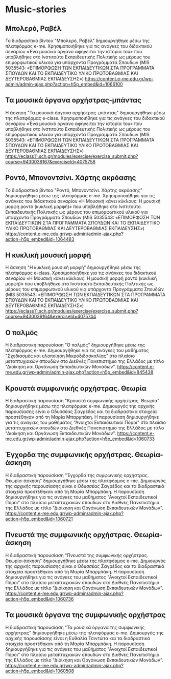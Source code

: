 # Music-stories

## Μπολερό, Ραβέλ
To διαδραστικό βίντεο "Μπολερό, Ραβέλ" δημιουργήθηκε μέσω της πλατφόρμας e-me. Χρησιμοποιήθηκε για τις ανάγκες του διδακτικού σεναρίου «Ένα μουσικό όργανο αφηγείται την ιστορία του» που υποβλήθηκε στο Ινστιτούτο Εκπαιδευτικής Πολιτικής ως μέρους του επιμορφωτικού υλικού για υπάρχοντα Προγράμματα Σπουδών (MIS 5035543: «ΕΠΙΜΟΡΦΩΣΗ ΤΩΝ ΕΚΠΑΙΔΕΥΤΙΚΩΝ ΣΤΑ ΠΡΟΓΡΑΜΜΑΤΑ ΣΠΟΥΔΩΝ ΚΑΙ ΤΟ ΕΚΠΑΙΔΕΥΤΙΚΟ ΥΛΙΚΟ ΠΡΩΤΟΒΑΘΜΙΑΣ ΚΑΙ ΔΕΥΤΕΡΟΒΑΘΜΙΑΣ ΕΚΠΑΙΔΕΥΣΗΣ») 
https://content.e-me.edu.gr/wp-admin/admin-ajax.php?action=h5p_embed&id=1066100

##  Τα μουσικά όργανα ορχήστρας-μπάντας  
H άσκηση "Τα μουσικά όργανα ορχήστρας-μπάντας" δημιουργήθηκε μέσω της πλατφόρμας e-class. Χρησιμοποιήθηκε για τις ανάγκες του διδακτικού σεναρίου «Ένα μουσικό όργανο αφηγείται την ιστορία του» που υποβλήθηκε στο Ινστιτούτο Εκπαιδευτικής Πολιτικής ως μέρους του επιμορφωτικού υλικού για υπάρχοντα Προγράμματα Σπουδών (MIS 5035543: «ΕΠΙΜΟΡΦΩΣΗ ΤΩΝ ΕΚΠΑΙΔΕΥΤΙΚΩΝ ΣΤΑ ΠΡΟΓΡΑΜΜΑΤΑ ΣΠΟΥΔΩΝ ΚΑΙ ΤΟ ΕΚΠΑΙΔΕΥΤΙΚΟ ΥΛΙΚΟ ΠΡΩΤΟΒΑΘΜΙΑΣ ΚΑΙ ΔΕΥΤΕΡΟΒΑΘΜΙΑΣ ΕΚΠΑΙΔΕΥΣΗΣ»)
https://eclass11.sch.gr/modules/exercise/exercise_submit.php?course=9430039167&exerciseId=4075758

## Ροντό, Μπονοντσίνι. Χάρτης ακρόασης

To διαδραστικό βίντεο "Ροντό, Μπονοντσίνι. Χάρτης ακρόασης" δημιουργήθηκε μέσω της πλατφόρμας e-me. Χρησιμοποιήθηκε για τις ανάγκες του διδακτικού σεναρίου «Η Μουσική κάνει κύκλους: Η μουσική μορφή ροντό (κυκλική μορφή)» που υποβλήθηκε στο Ινστιτούτο Εκπαιδευτικής Πολιτικής ως μέρους του επιμορφωτικού υλικού για υπάρχοντα Προγράμματα Σπουδών (MIS 5035543: «ΕΠΙΜΟΡΦΩΣΗ ΤΩΝ ΕΚΠΑΙΔΕΥΤΙΚΩΝ ΣΤΑ ΠΡΟΓΡΑΜΜΑΤΑ ΣΠΟΥΔΩΝ ΚΑΙ ΤΟ ΕΚΠΑΙΔΕΥΤΙΚΟ ΥΛΙΚΟ ΠΡΩΤΟΒΑΘΜΙΑΣ ΚΑΙ ΔΕΥΤΕΡΟΒΑΘΜΙΑΣ ΕΚΠΑΙΔΕΥΣΗΣ») 
https://content.e-me.edu.gr/wp-admin/admin-ajax.php?action=h5p_embed&id=1064483

## Η κυκλική μουσική μορφή
H άσκηση "Η κυκλική μουσική μορφή" δημιουργήθηκε μέσω της πλατφόρμας e-class. Χρησιμοποιήθηκε για τις ανάγκες του διδακτικού σεναρίου «Η Μουσική κάνει κύκλους: Η μουσική μορφή ροντό (κυκλική μορφή)» που υποβλήθηκε στο Ινστιτούτο Εκπαιδευτικής Πολιτικής ως μέρους του επιμορφωτικού υλικού για υπάρχοντα Προγράμματα Σπουδών (MIS 5035543: «ΕΠΙΜΟΡΦΩΣΗ ΤΩΝ ΕΚΠΑΙΔΕΥΤΙΚΩΝ ΣΤΑ ΠΡΟΓΡΑΜΜΑΤΑ ΣΠΟΥΔΩΝ ΚΑΙ ΤΟ ΕΚΠΑΙΔΕΥΤΙΚΟ ΥΛΙΚΟ ΠΡΩΤΟΒΑΘΜΙΑΣ ΚΑΙ ΔΕΥΤΕΡΟΒΑΘΜΙΑΣ ΕΚΠΑΙΔΕΥΣΗΣ»)
https://eclass11.sch.gr/modules/exercise/exercise_submit.php?course=9430039164&exerciseId=4075744

## Ο παλμός
Η διαδραστική παρουσίαση "Ο παλμός" δημιουργήθηκε μέσω της πλατφόρμας e-me. Δημιουργήθηκε για τις ανάγκες του μαθήματος "Σχεδιασμός και υλοποίηση Μικροδιδασκαλίας" στο πλαίσιο μεταπτυχιακών σπουδών στο Διεθνές Πανεπιστήμιο της Ελλάδος με τίτλο "Διοίκηση και Οργάνωση Εκπαιδευτικών Μονάδων".
https://content.e-me.edu.gr/wp-admin/admin-ajax.php?action=h5p_embed&id=845438

## Κρουστά συμφωνικής ορχήστρας. Θεωρία
Η διαδραστική παρουσίαση "Κρουστά συμφωνικής ορχήστρας. Θεωρία" δημιουργήθηκε μέσω της πλατφόρμας e-me. Δημιουργός της αρχικής παρουσίασης είναι ο Οδυσσέας Σαγρέδος και τα διαδραστικά στοιχεία προστέθηκαν από τη Μαρία Μπαρμπάκη. Η παρουσίαση δημιουργήθηκε για τις ανάγκες του μαθήματος "Ανοιχτοί Εκπαιδευτικοί Πόροι" στο πλαίσιο μεταπτυχιακών σπουδών στο Διεθνές Πανεπιστήμιο της Ελλάδος με τίτλο "Διοίκηση και Οργάνωση Εκπαιδευτικών Μονάδων".
https://content.e-me.edu.gr/wp-admin/admin-ajax.php?action=h5p_embed&id=1060733

## Έγχορδα της συμφωνικής ορχήστρας. Θεωρία-άσκηση
Η διαδραστική παρουσίαση "Έγχορδα της συμφωνικής ορχήστρας. Θεωρία-άσκηση" δημιουργήθηκε μέσω της πλατφόρμας e-me. Δημιουργός της αρχικής παρουσίασης είναι ο Οδυσσέας Σαγρέδος και τα διαδραστικά στοιχεία προστέθηκαν από τη Μαρία Μπαρμπάκη. Η παρουσίαση δημιουργήθηκε για τις ανάγκες του μαθήματος "Ανοιχτοί Εκπαιδευτικοί Πόροι" στο πλαίσιο μεταπτυχιακών σπουδών στο Διεθνές Πανεπιστήμιο της Ελλάδος με τίτλο "Διοίκηση και Οργάνωση Εκπαιδευτικών Μονάδων".
https://content.e-me.edu.gr/wp-admin/admin-ajax.php?action=h5p_embed&id=1060721

## Πνευστά της συμφωνικής ορχήστρας. Θεωρία-άσκηση
Η διαδραστική παρουσίαση "Πνευστά της συμφωνικής ορχήστρας. Θεωρία-άσκηση" δημιουργήθηκε μέσω της πλατφόρμας e-me. Δημιουργός της αρχικής παρουσίασης είναι ο Οδυσσέας Σαγρέδος και τα διαδραστικά στοιχεία προστέθηκαν από τη Μαρία Μπαρμπάκη. Η παρουσίαση δημιουργήθηκε για τις ανάγκες του μαθήματος "Ανοιχτοί Εκπαιδευτικοί Πόροι" στο πλαίσιο μεταπτυχιακών σπουδών στο Διεθνές Πανεπιστήμιο της Ελλάδος με τίτλο "Διοίκηση και Οργάνωση Εκπαιδευτικών Μονάδων".
https://content.e-me.edu.gr/wp-admin/admin-ajax.php?action=h5p_embed&id=1060736

## Τα μουσικά όργανα της συμφωνικής ορχήστρας
Η διαδραστική παρουσίαση "Τα μουσικά όργανα της συμφωνικής ορχήστρας" δημιουργήθηκε μέσω της πλατφόρμας e-me. Δημιουργός της αρχικής παρουσίασης είναι η Ευθαλία Τσιντώτα και τα διαδραστικά στοιχεία προστέθηκαν από τη Μαρία Μπαρμπάκη. Η παρουσίαση δημιουργήθηκε για τις ανάγκες του μαθήματος "Ανοιχτοί Εκπαιδευτικοί Πόροι" στο πλαίσιο μεταπτυχιακών σπουδών στο Διεθνές Πανεπιστήμιο της Ελλάδος με τίτλο "Διοίκηση και Οργάνωση Εκπαιδευτικών Μονάδων".
https://content.e-me.edu.gr/wp-admin/admin-ajax.php?action=h5p_embed&id=1060508
